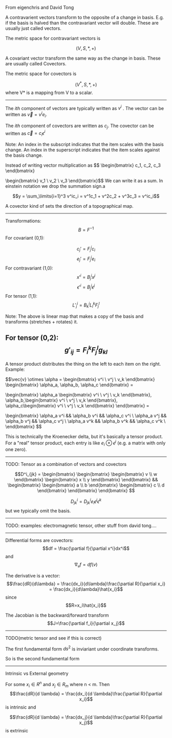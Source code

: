 From eigenchris and David Tong

A contravarient vectors transform to the opposite of a change in basis.  E.g. if the basis is halved than the contravariant vector will double.  These are usually just called vectors.

The metric space for contravariant vectors is

$$(V, S, *, +)$$

A covariant vector transform the same way as the change in basis.  These are usually called Covectors.

The metric space for covectors is

$$(V^*, S, *, +)$$
where V* is a mapping from V to a scalar.

----------------

The $ith$ component of vectors are typically written as $v^i$ .
The vector can be written as $\vec{v} = v^ie_i$.

The $ith$ component of covectors are written as $c_j$.
The covector can be written as $\vec{c} = c_i \epsilon^i$

Note: An index in the subscript indicates that the item scales with the basis change.  An index in the superscript indicates that the item scales against the basis change.


Instead of writing vector multiplication as $$
\begin{bmatrix}
c_1, c_2, c_3
\end{bmatrix}

\begin{bmatrix}
v_1 \\ v_2 \\ v_3
\end{bmatrix}$$
We can write it as a sum.   In einstein notation we drop the summation sign.a

$$y = \sum_\limits{i=1}^3 v^ic_i
= v^1c_1 + v^2c_2 + v^3c_3 =
v^ic_i$$

A covector kind of sets the direction of a topographical map.

-------------
Transformations:
$$B=F^{-1}$$
For covariant (0,1):

$$c_j' = F^i_jc_i$$
$$e_j' = F^i_je_i$$
For contravariant (1,0):
$$x'^i=B^i_j x^j$$
$$\epsilon'^i=B^i_j \epsilon^j$$
For tensor (1,1):
$$L'^i_j = B^i_k L^k_l F^l_j$$

Note: The above is linear map that makes a copy of the basis and transforms (stretches + rotates) it.

For tensor (0,2):
$$g'_{ij} = F^k_i F^l_j g_{kl}$$
$$$$
------------------

A tensor product distributes the thing on the left to each item on the right.  Example:

$$\vec{v} \otimes \alpha =
\begin{bmatrix}
v^i \\ v^j \\ v_k
\end{bmatrix}
\begin{bmatrix}
\alpha_a, \alpha_b, \alpha_c
\end{bmatrix} =

\begin{bmatrix}
\alpha_a
\begin{bmatrix}
v^i \\ v^j \\ v_k
\end{bmatrix},
\alpha_b,\begin{bmatrix}
v^i \\ v^j \\ v_k
\end{bmatrix}, \alpha_c\begin{bmatrix}
v^i \\ v^j \\ v_k
\end{bmatrix}
\end{bmatrix} =

\begin{bmatrix}
\alpha_a v^i && \alpha_b v^i &&  \alpha_c v^i \\
\alpha_a v^j && \alpha_b v^j &&  \alpha_c v^j \\
\alpha_a v^k && \alpha_b v^k &&  \alpha_c v^k \\
\end{bmatrix}
$$

This is technically the Kroenecker delta, but it's basically a tensor product.  For a "real" tensor product, each entry is like $e_i \otimes \epsilon^j$ (e.g. a matrix with only one zero).


------------------
TODO: Tensor as a combination of vectors and covectors

$$D^i_{jk} = 
\begin{bmatrix}
\begin{bmatrix}
\begin{bmatrix}
v \\ w
\end{bmatrix}
\begin{bmatrix}
x \\ y
\end{bmatrix}
\end{bmatrix} &&
\begin{bmatrix}
\begin{bmatrix}
a \\ b 
\end{bmatrix}
\begin{bmatrix}
c \\ d 
\end{bmatrix}
\end{bmatrix}
\end{bmatrix}
$$

$$D^i_{jk} = D^i_{jk}e_i\epsilon^j \epsilon^k$$ but we typically omit the basis.

---------------------
TODO: examples: electromagnetic tensor, other stuff from david tong....

--------------------
Differential forms are covectors:
$$df = \frac{\partial f}{\partial x^i}dx^i$$
and
$$\nabla_v f = df(v)$$

The derivative is a vector:
$$\frac{dR}{d\lambda} = \frac{dx_i}{d\lambda}\frac{\partial R}{\partial x_i} =
\frac{dx_i}{d\lambda}\hat{x_i}$$ since $$R=x_i\hat{x_i}$$

The Jacobian is the backward/forward transform
$$J=\frac{\partial f_i}{\partial x_j}$$

---------------------------

TODO(metric tensor and see if this is correct)

The first fundamental form $ds^2$ is inviariant under coordinate transforms.

So is the second fundamental form 

----------------------------------
Intrinsic vs External geometry

For some $x_i \in R^n$ and $x_j \in R_m$ where n < m.  Then
$$\frac{dR}{d \lambda} = \frac{dx_i}{d \lambda}\frac{\partial R}{\partial x_i}$$ is intrinsic and 

$$\frac{dR}{d \lambda} = \frac{dx_j}{d \lambda}\frac{\partial R}{\partial x_j}$$ is extrinsic 
